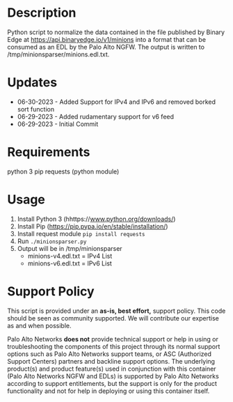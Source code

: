 # Description

Python script to normalize the data contained in the file published by Binary Edge at https://api.binaryedge.io/v1/minions into a format that can be consumed as an EDL by the Palo Alto NGFW. The output is written to /tmp/minionsparser/minions.edl.txt.

# Updates

- 06-30-2023 - Added Support for IPv4 and IPv6 and removed borked sort function
- 06-29-2023 - Added rudamentary support for v6 feed
- 06-29-2023 - Initial Commit

# Requirements

python 3
pip
requests (python module)

# Usage

1. Install Python 3 (hhttps://www.python.org/downloads/)
2. Install Pip (https://pip.pypa.io/en/stable/installation/)
3. Install request module `pip install requests`
4. Run `./minionsparser.py`
5. Output will be in /tmp/minionsparser
    - minions-v4.edl.txt = IPv4 List
    - minions-v6.edl.txt = IPv6 List

# Support Policy

This script is provided under an **as-is, best effort,** support policy. This  code should be seen as community supported.  We will contribute our expertise as and when possible.

Palo Alto Networks **does not** provide technical support or help in using or troubleshooting the components of this project through its normal support options such as Palo Alto Networks support teams, or ASC (Authorized Support Centers) partners and backline support options. The underlying product(s) and product feature(s) used in conjunction with this container (Palo Alto Networks NGFW and EDLs) is supported by Palo Alto Networks according to support entitlements, but the support is only for the product functionality and not for help in deploying or using this container itself.

